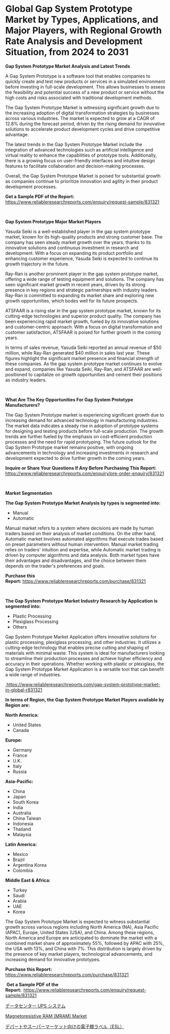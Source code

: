 <p><h1>Global Gap System Prototype Market by Types, Applications, and Major Players, with Regional Growth Rate Analysis and Development Situation, from 2024 to 2031</h1></p><p><strong>Gap System Prototype Market Analysis and Latest Trends</strong></p>
<p><p>A Gap System Prototype is a software tool that enables companies to quickly create and test new products or services in a simulated environment before investing in full-scale development. This allows businesses to assess the feasibility and potential success of a new product or service without the high costs and risks associated with traditional development methods.</p><p>The Gap System Prototype Market is witnessing significant growth due to the increasing adoption of digital transformation strategies by businesses across various industries. The market is expected to grow at a CAGR of 12.8% during the forecast period, driven by the rising demand for innovative solutions to accelerate product development cycles and drive competitive advantage.</p><p>The latest trends in the Gap System Prototype Market include the integration of advanced technologies such as artificial intelligence and virtual reality to enhance the capabilities of prototype tools. Additionally, there is a growing focus on user-friendly interfaces and intuitive design features to facilitate collaboration and decision-making processes.</p><p>Overall, the Gap System Prototype Market is poised for substantial growth as companies continue to prioritize innovation and agility in their product development processes.</p></p>
<p><strong>Get a Sample PDF of the Report:&nbsp;</strong> <a href="https://www.reliableresearchreports.com/enquiry/request-sample/831321">https://www.reliableresearchreports.com/enquiry/request-sample/831321</a></p>
<p>&nbsp;</p>
<p><strong>Gap System Prototype Major Market Players</strong></p>
<p><p>Yasuda Seiki is a well-established player in the gap system prototype market, known for its high-quality products and strong customer base. The company has seen steady market growth over the years, thanks to its innovative solutions and continuous investment in research and development. With a focus on expanding its product portfolio and enhancing customer experience, Yasuda Seiki is expected to continue its growth trajectory in the future.</p><p>Ray-Ran is another prominent player in the gap system prototype market, offering a wide range of testing equipment and solutions. The company has seen significant market growth in recent years, driven by its strong presence in key regions and strategic partnerships with industry leaders. Ray-Ran is committed to expanding its market share and exploring new growth opportunities, which bodes well for its future prospects.</p><p>ATSFAAR is a rising star in the gap system prototype market, known for its cutting-edge technologies and superior product quality. The company has been experiencing rapid market growth, fueled by its innovative solutions and customer-centric approach. With a focus on digital transformation and customer satisfaction, ATSFAAR is poised for further growth in the coming years.</p><p>In terms of sales revenue, Yasuda Seiki reported an annual revenue of $50 million, while Ray-Ran generated $40 million in sales last year. These figures highlight the significant market presence and financial strength of these companies. As the gap system prototype market continues to evolve and expand, companies like Yasuda Seiki, Ray-Ran, and ATSFAAR are well-positioned to capitalize on growth opportunities and cement their positions as industry leaders.</p></p>
<p>&nbsp;</p>
<p><strong>What Are The Key Opportunities For Gap System Prototype Manufacturers?</strong></p>
<p><p>The Gap System Prototype market is experiencing significant growth due to increasing demand for advanced technology in manufacturing industries. The market data indicates a steady rise in adoption of prototype systems for designing and testing products before full-scale production. The growth trends are further fueled by the emphasis on cost-efficient production processes and the need for rapid prototyping. The future outlook for the Gap System Prototype market remains positive, with ongoing advancements in technology and increasing investments in research and development expected to drive further growth in the coming years.</p></p>
<p><strong>Inquire or Share Your Questions If Any Before Purchasing This Report:</strong> <a href="https://www.reliableresearchreports.com/enquiry/pre-order-enquiry/831321">https://www.reliableresearchreports.com/enquiry/pre-order-enquiry/831321</a></p>
<p>&nbsp;</p>
<p><strong>Market Segmentation</strong></p>
<p><strong>The Gap System Prototype Market Analysis by types is segmented into:</strong></p>
<p><ul><li>Manual</li><li>Automatic</li></ul></p>
<p><p>Manual market refers to a system where decisions are made by human traders based on their analysis of market conditions. On the other hand, Automatic market involves automated algorithms that execute trades based on preset parameters without human intervention. Manual market trading relies on traders' intuition and expertise, while Automatic market trading is driven by computer algorithms and data analysis. Both market types have their advantages and disadvantages, and the choice between them depends on the trader's preferences and goals.</p></p>
<p><strong>Purchase this Report:&nbsp;</strong><a href="https://www.reliableresearchreports.com/purchase/831321">https://www.reliableresearchreports.com/purchase/831321</a></p>
<p>&nbsp;</p>
<p><strong>The Gap System Prototype Market Industry Research by Application is segmented into:</strong></p>
<p><ul><li>Plastic Processing</li><li>Plexiglass Processing</li><li>Others</li></ul></p>
<p><p>Gap System Prototype Market Application offers innovative solutions for plastic processing, plexiglass processing, and other industries. It utilizes a cutting-edge technology that enables precise cutting and shaping of materials with minimal waste. This system is ideal for manufacturers looking to streamline their production processes and achieve higher efficiency and accuracy in their operations. Whether working with plastic or plexiglass, the Gap System Prototype Market Application is a versatile tool that can benefit a wide range of industries.</p></p>
<p><a href="https://www.reliableresearchreports.com/gap-system-prototype-market-in-global-r831321">&nbsp;https://www.reliableresearchreports.com/gap-system-prototype-market-in-global-r831321</a></p>
<p><strong>In terms of Region, the Gap System Prototype Market Players available by Region are:</strong></p>
<p>
    <p> <strong> North America: </strong>
        <ul>
            <li>United States</li>
            <li>Canada</li>
        </ul>
        </p> 
    <p> <strong> Europe: </strong>
        <ul>
            <li>Germany</li>
            <li>France</li>
            <li>U.K.</li>
            <li>Italy</li>
            <li>Russia</li>
        </ul>
        </p> 
    <p> <strong> Asia-Pacific: </strong>
        <ul>
            <li>China</li>
            <li>Japan</li>
            <li>South Korea</li>
            <li>India</li>
            <li>Australia</li>
            <li>China Taiwan</li>
            <li>Indonesia</li>
            <li>Thailand</li>
            <li>Malaysia</li>
        </ul>
        </p> 
    <p> <strong> Latin America: </strong>
        <ul>
            <li>Mexico</li>
            <li>Brazil</li>
            <li>Argentina Korea</li>
            <li>Colombia</li>
        </ul>
        </p> 
    <p> <strong> Middle East & Africa: </strong>
        <ul>
            <li>Turkey</li>
            <li>Saudi</li>
            <li>Arabia</li>
            <li>UAE</li>
            <li>Korea</li>
        </ul>
    </p>
    </p>
<p><p>The Gap System Prototype Market is expected to witness substantial growth across various regions including North America (NA), Asia Pacific (APAC), Europe, United States (USA), and China. Among these regions, North America and Europe are anticipated to dominate the market with a combined market share of approximately 55%, followed by APAC with 25%, the USA with 13%, and China with 7%. This distribution is largely driven by the presence of key market players, technological advancements, and increasing demand for innovative prototypes.</p></p>
<p><strong>Purchase this Report: </strong><a href="https://www.reliableresearchreports.com/purchase/831321">https://www.reliableresearchreports.com/purchase/831321</a></p>
<p>&nbsp;<strong>Get a Sample PDF of the Report:&nbsp;&nbsp;</strong><a href="https://www.reliableresearchreports.com/enquiry/request-sample/831321">https://www.reliableresearchreports.com/enquiry/request-sample/831321</a></p>
<p><strong></strong></p>
<p><p><a href="https://github.com/AaronVargas43/Market-Research-Report-List-2/blob/main/5454817104584.md">データセンター UPS システム</a></p><p><a href="https://github.com/peachesmcdowel1/Market-Research-Report-List-3/blob/main/magnetoresistive-ram-mram-market.md">Magnetoresistive RAM (MRAM) Market</a></p><p><a href="https://github.com/oqoeusbvpadwjs08/Market-Research-Report-List-2/blob/main/1469876104583.md">デパートやスーパーマーケット向けの電子棚ラベル（ESL）</a></p></p>